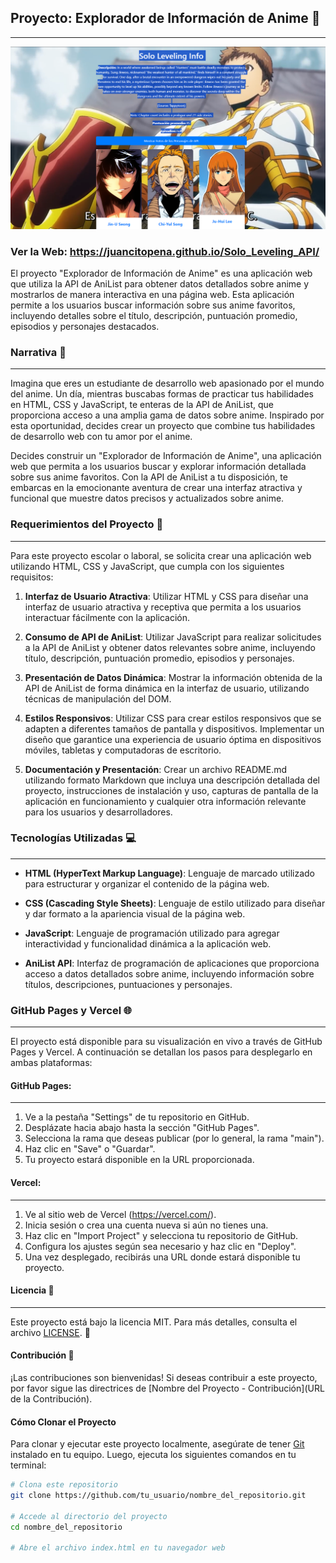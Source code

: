 ## Proyecto: Explorador de Información de Anime 🌟

---

![](portada.png)

### Ver la Web: https://juancitopena.github.io/Solo_Leveling_API/

El proyecto "Explorador de Información de Anime" es una aplicación web que utiliza la API de AniList para obtener datos detallados sobre anime y mostrarlos de manera interactiva en una página web. Esta aplicación permite a los usuarios buscar información sobre sus anime favoritos, incluyendo detalles sobre el título, descripción, puntuación promedio, episodios y personajes destacados.

### Narrativa 📖
---
Imagina que eres un estudiante de desarrollo web apasionado por el mundo del anime. Un día, mientras buscabas formas de practicar tus habilidades en HTML, CSS y JavaScript, te enteras de la API de AniList, que proporciona acceso a una amplia gama de datos sobre anime. Inspirado por esta oportunidad, decides crear un proyecto que combine tus habilidades de desarrollo web con tu amor por el anime.

Decides construir un "Explorador de Información de Anime", una aplicación web que permita a los usuarios buscar y explorar información detallada sobre sus anime favoritos. Con la API de AniList a tu disposición, te embarcas en la emocionante aventura de crear una interfaz atractiva y funcional que muestre datos precisos y actualizados sobre anime.

### Requerimientos del Proyecto 🚀
---
Para este proyecto escolar o laboral, se solicita crear una aplicación web utilizando HTML, CSS y JavaScript, que cumpla con los siguientes requisitos:

1. **Interfaz de Usuario Atractiva**: Utilizar HTML y CSS para diseñar una interfaz de usuario atractiva y receptiva que permita a los usuarios interactuar fácilmente con la aplicación.

2. **Consumo de API de AniList**: Utilizar JavaScript para realizar solicitudes a la API de AniList y obtener datos relevantes sobre anime, incluyendo título, descripción, puntuación promedio, episodios y personajes.

3. **Presentación de Datos Dinámica**: Mostrar la información obtenida de la API de AniList de forma dinámica en la interfaz de usuario, utilizando técnicas de manipulación del DOM.

4. **Estilos Responsivos**: Utilizar CSS para crear estilos responsivos que se adapten a diferentes tamaños de pantalla y dispositivos. Implementar un diseño que garantice una experiencia de usuario óptima en dispositivos móviles, tabletas y computadoras de escritorio.

5. **Documentación y Presentación**: Crear un archivo README.md utilizando formato Markdown que incluya una descripción detallada del proyecto, instrucciones de instalación y uso, capturas de pantalla de la aplicación en funcionamiento y cualquier otra información relevante para los usuarios y desarrolladores.

### Tecnologías Utilizadas 💻
---
- **HTML (HyperText Markup Language)**: Lenguaje de marcado utilizado para estructurar y organizar el contenido de la página web.

- **CSS (Cascading Style Sheets)**: Lenguaje de estilo utilizado para diseñar y dar formato a la apariencia visual de la página web.

- **JavaScript**: Lenguaje de programación utilizado para agregar interactividad y funcionalidad dinámica a la aplicación web.

- **AniList API**: Interfaz de programación de aplicaciones que proporciona acceso a datos detallados sobre anime, incluyendo información sobre títulos, descripciones, puntuaciones y personajes.

### GitHub Pages y Vercel 🌐
---
El proyecto está disponible para su visualización en vivo a través de GitHub Pages y Vercel. A continuación se detallan los pasos para desplegarlo en ambas plataformas:

#### GitHub Pages:
---
1. Ve a la pestaña "Settings" de tu repositorio en GitHub.
2. Desplázate hacia abajo hasta la sección "GitHub Pages".
3. Selecciona la rama que deseas publicar (por lo general, la rama "main").
4. Haz clic en "Save" o "Guardar".
5. Tu proyecto estará disponible en la URL proporcionada.

#### Vercel:
---
1. Ve al sitio web de Vercel (https://vercel.com/).
2. Inicia sesión o crea una cuenta nueva si aún no tienes una.
3. Haz clic en "Import Project" y selecciona tu repositorio de GitHub.
4. Configura los ajustes según sea necesario y haz clic en "Deploy".
5. Una vez desplegado, recibirás una URL donde estará disponible tu proyecto.


#### Licencia 📜
---
Este proyecto está bajo la licencia MIT. Para más detalles, consulta el archivo [LICENSE](LICENSE). 📝


#### Contribución 🤝

¡Las contribuciones son bienvenidas! Si deseas contribuir a este proyecto, por favor sigue las directrices de [Nombre del Proyecto - Contribución](URL de la Contribución).

#### Cómo Clonar el Proyecto

Para clonar y ejecutar este proyecto localmente, asegúrate de tener [Git](https://git-scm.com) instalado en tu equipo. Luego, ejecuta los siguientes comandos en tu terminal:

```bash
# Clona este repositorio
git clone https://github.com/tu_usuario/nombre_del_repositorio.git

# Accede al directorio del proyecto
cd nombre_del_repositorio

# Abre el archivo index.html en tu navegador web
